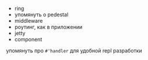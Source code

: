 + ring
+ упомянуть о pedestal
+ middleware
+ роутинг, как в приложении
+ jetty
+ component


упомянуть про `#'handler` для удобной repl разработки
